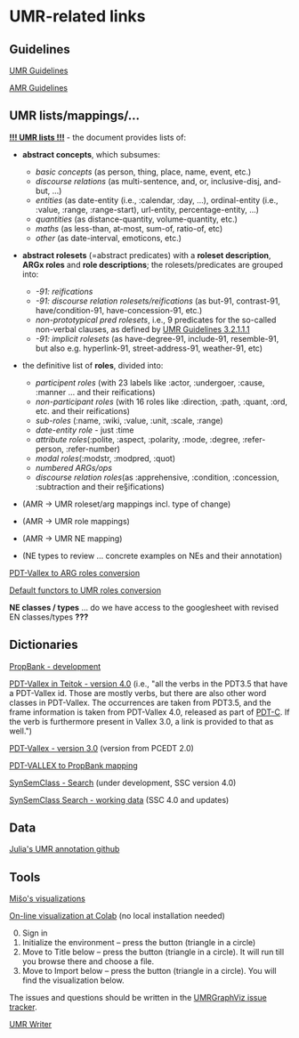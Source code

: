 # UMR-related links

## Guidelines
[UMR Guidelines](https://github.com/umr4nlp/umr-guidelines/blob/master/guidelines.md)

[AMR Guidelines](https://github.com/amrisi/amr-guidelines/blob/master/amr.md)


## UMR lists/mappings/...
[**!!! UMR lists !!!**](https://docs.google.com/spreadsheets/d/1PVxgXW3ED3OWLieie9scr6iq_xuQ5RAA8YJKwbLwJ2E/edit#gid=1927108453) - the document provides lists of:
- **abstract concepts**, which subsumes:
  - _basic concepts_ (as person, thing, place, name, event, etc.)
  - _discourse relations_ (as multi-sentence, and, or, inclusive-disj, and-but, ...)
  - _entities_ (as date-entity (i.e., :calendar, :day, ...), ordinal-entity (i.e., :value, :range, :range-start), url-entity, percentage-entity, ...)
  - _quantities_ (as distance-quantity, volume-quantity, etc.)
  - _maths_ (as less-than, at-most, sum-of, ratio-of, etc)
  - _other_ (as date-interval, emoticons, etc.)

- **abstract rolesets** (=abstract predicates) with a **roleset description**, **ARGx roles** and **role descriptions**; the rolesets/predicates are grouped into:
  - _-91: reifications_
  - _-91: discourse relation rolesets/reifications_ (as but-91, contrast-91, have/condition-91, have-concession-91, etc.)
  - _non-prototypical pred rolesets_, i.e., 9 predicates for the so-called non-verbal clauses, as defined by [UMR Guidelines 3.2.1.1.1](https://github.com/umr4nlp/umr-guidelines/blob/master/guidelines.md#part-3-2-1-1-1-non-verbal-clauses)
  - _-91: implicit rolesets_  (as have-degree-91, include-91, resemble-91, but also e.g. hyperlink-91, street-address-91, weather-91, etc)

- the definitive list of **roles**, divided into:
  - _participent roles_ (with 23 labels like :actor, :undergoer, :cause, :manner ... and their reifications)
  - _non-participant roles_ (with 16 roles like :direction, :path, :quant, :ord, etc. and their reifications)
  - _sub-roles_ (:name, :wiki, :value, :unit, :scale, :range)
  - _date-entity role_ - just :time
  - _attribute roles_(:polite, :aspect, :polarity, :mode, :degree, :refer-person, :refer-number)
  - _modal roles_(:modstr, :modpred, :quot)
  - _numbered ARGs/ops_
  - _discourse relation roles_(as :apprehensive, :condition, :concession, :subtraction and their re§ifications)

- (AMR -> UMR roleset/arg mappings incl. type of change)
- (AMR -> UMR role mappings)
- (AMR -> UMR NE mapping)
- (NE types to review ... concrete examples on NEs and their annotation)

[PDT-Vallex to ARG roles conversion](https://github.com/ufal/UMR/blob/main/tecto2umr/pdt_pb_mapping.xlsx)

[Default functors to UMR roles conversion](https://github.com/ufal/UMR/blob/main/tecto2umr/functors-to-umrlabels.txt)

**NE classes / types** ... do we have access to the googlesheet with revised EN classes/types **???**


## Dictionaries
[PropBank - development](https://verbs.colorado.edu/propbank-development/)

[PDT-Vallex in Teitok - version 4.0](https://lindat.mff.cuni.cz/services/teitok/pdtc10/index.php?action=vallex)  (i.e., "all the verbs in the PDT3.5 that have a PDT-Vallex id. Those are mostly verbs, but there are also other word classes in PDT-Vallex. The occurrences are taken from PDT3.5, and the frame information is taken from PDT-Vallex 4.0, released as part of [PDT-C](https://lindat.mff.cuni.cz/repository/xmlui/handle/11234/1-3185). If the verb is furthermore present in Vallex 3.0, a link is provided to that as well.")

[PDT-Vallex - version 3.0](https://lindat.mff.cuni.cz/services/PDT-Vallex/) (version from PCEDT 2.0)

[PDT-VALLEX to PropBank mapping](https://github.com/ufal/UMR/blob/main/tecto2umr/pdt_pb_mapping_via_czengvallex_ssc-merged.xlsx)

[SynSemClass - Search](https://quest.ms.mff.cuni.cz/SynSemClassSearch/) (under development, SSC version 4.0)

[SynSemClass Search - working data](http://ufallab.ms.mff.cuni.cz/~fucikova/public_html/SSC_classmembers/) (SSC 4.0 and updates)




## Data

[Julia's UMR annotation github](https://github.com/cu-clear/UMR-Annotation)

## Tools

[Mišo's visualizations](https://ufallab.ms.mff.cuni.cz/~mnovak/umr/graphs/)

[On-line visualization at Colab](https://colab.research.google.com/drive/1pbmJ3k3_qFuVM44neVHikiJKe81xsAHD?usp=sharing) (no local installation needed)

0.	Sign in
1.	Initialize the environment – press the button (triangle in a circle)
2.	Move to Title below – press the button (triangle in a circle). It will run till you browse there and choose a file.
3.	Move to Import below – press the button (triangle in a circle). You will find the visualization below.

The issues and questions should be written in the [UMRGraphViz issue tracker](https://github.com/ufal/UMRGraphViz/issues).

[UMR Writer](http://umr-tool.cs.brandeis.edu/)

